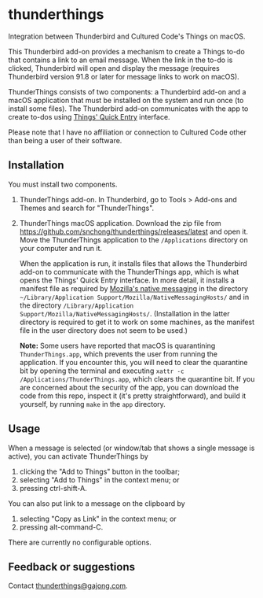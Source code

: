 # thunderthings

Integration between Thunderbird and Cultured Code's Things on macOS.

This Thunderbird add-on provides a mechanism to create a Things to-do that contains a link to an email message. When the link in the to-do is clicked, Thunderbird will open and display the message (requires Thunderbird version 91.8 or later for message links to work on macOS).

ThunderThings consists of two components: a Thunderbird add-on and a macOS application that must be installed on the system and run once (to install some files). The Thunderbird add-on communicates with the app to create to-dos using [Things' Quick Entry](https://culturedcode.com/things/support/articles/2249437/) interface.

Please note that I have no affiliation or connection to Cultured Code other than being a user of their software.


## Installation

You must install two components.

1. ThunderThings add-on. In Thunderbird, go to Tools > Add-ons and Themes and search for "ThunderThings". 

2. ThunderThings macOS application. Download the zip file from https://github.com/snchong/thunderthings/releases/latest and open it. Move the ThunderThings application to the `/Applications` directory on your computer and run it.  
  
    When the application is run, it installs files that allows the Thunderbird add-on to communicate with the ThunderThings app, which is what opens the Things' Quick Entry interface. In more detail, it installs a manifest file as required by [Mozilla's native messaging](https://wiki.mozilla.org/WebExtensions/Native_Messaging) in the directory `~/Library/Application Support/Mozilla/NativeMessagingHosts/` and in the directory `/Library/Application Support/Mozilla/NativeMessagingHosts/`. (Installation in the latter directory is required to get it to work on some machines, as the manifest file in the user directory does not seem to be used.)

    **Note:** Some users have reported that macOS is quarantining `ThunderThings.app`, which prevents the user from running the application. If you encounter this, you will need to clear the quarantine bit by opening the terminal and executing `xattr -c /Applications/ThunderThings.app`, which clears the quarantine bit. If you are concerned about the security of the app, you can download the code from this repo, inspect it (it's pretty straightforward), and build it yourself, by running `make` in the `app` directory.


## Usage

When a message is selected (or window/tab that shows a single message is active), you can activate ThunderThings by 

1. clicking the "Add to Things" button in the toolbar; 
2. selecting "Add to Things" in the context menu; or 
3. pressing ctrl-shift-A.


You can also put link to a message on the clipboard by

1. selecting "Copy as Link" in the context menu; or 
3. pressing alt-command-C.

There are currently no configurable options.


## Feedback or suggestions

Contact thunderthings@gajong.com.